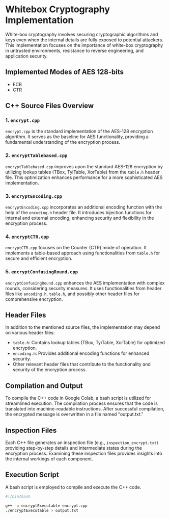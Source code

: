 # Whitebox Cryptography Implementation

White-box cryptography involves securing cryptographic algorithms and keys even when the internal details are fully exposed to potential attackers. This implementation focuses on the importance of white-box cryptography in untrusted environments, resistance to reverse engineering, and application security.

## Implemented Modes of AES 128-bits
- ECB
- CTR

## C++ Source Files Overview

### 1. `encrypt.cpp`

`encrypt.cpp` is the standard implementation of the AES-128 encryption algorithm. It serves as the baseline for AES functionality, providing a fundamental understanding of the encryption process.

### 2. `encryptTablebased.cpp`

`encryptTablebased.cpp` improves upon the standard AES-128 encryption by utilizing lookup tables (TBox, TyiTable, XorTable) from the `table.h` header file. This optimization enhances performance for a more sophisticated AES implementation.

### 3. `encryptEncoding.cpp`

`encryptEncoding.cpp` incorporates an additional encoding function with the help of the `encoding.h` header file. It introduces bijection functions for internal and external encoding, enhancing security and flexibility in the encryption process.

### 4. `encryptCTR.cpp`

`encryptCTR.cpp` focuses on the Counter (CTR) mode of operation. It implements a table-based approach using functionalities from `table.h` for secure and efficient encryption.

### 5. `encryptConfusingRound.cpp`

`encryptConfusingRound.cpp` enhances the AES implementation with complex rounds, considering security measures. It uses functionalities from header files like `encoding.h`, `table.h`, and possibly other header files for comprehensive encryption.

## Header Files

In addition to the mentioned source files, the implementation may depend on various header files:

- `table.h`: Contains lookup tables (TBox, TyiTable, XorTable) for optimized encryption.
- `encoding.h`: Provides additional encoding functions for enhanced security.
- Other relevant header files that contribute to the functionality and security of the encryption process.

## Compilation and Output

To compile the C++ code in Google Colab, a bash script is utilized for streamlined execution. The compilation process ensures that the code is translated into machine-readable instructions. After successful compilation, the encrypted message is overwritten in a file named "output.txt."

## Inspection Files

Each C++ file generates an inspection file (e.g., `inspection_encrypt.txt`) providing step-by-step details and intermediate states during the encryption process. Examining these inspection files provides insights into the internal workings of each component.

## Execution Script

A bash script is employed to compile and execute the C++ code. 

```bash
#!/bin/bash

g++ -o encryptExecutable encrypt.cpp
./encryptExecutable > output.txt
